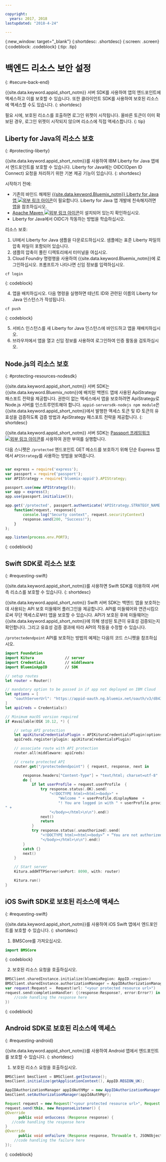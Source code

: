 ```yaml
---

copyright:
  years: 2017, 2018
lastupdated: "2018-4-24"

---
```


{:new_window: target="_blank"}
{:shortdesc: .shortdesc}
{:screen: .screen}
{:codeblock: .codeblock}
{:tip: .tip}


# 백엔드 리소스 보안 설정
{: #secure-back-end}

{{site.data.keyword.appid_short_notm}} 서버 SDK를 사용하여 앱의 엔드포인트에 액세스하고 이를 보호할 수 있습니다. 또한 클라이언트 SDK를 사용하여 보호된 리소스에 액세스할 수도 있습니다.
{: shortdesc}

필요 시에, 보호된 리소스를 호출하면 로그인 위젯이 시작됩니다. 올바른 토큰이 이미 확보된 경우, 로그인 위젯이 시작되지 않으며 리소스에 직접 액세스합니다.
{: tip}

## Liberty for Java의 리소스 보호
{: #protecting-liberty}

{{site.data.keyword.appid_short_notm}}를 사용하여 IBM Liberty for Java 앱에서 엔드포인트를 보호할 수 있습니다. Liberty for Java에는 OIDC(Open ID Connect) 요청을 처리하기 위한 기본 제공 기능이 있습니다.
{: shortdesc}



시작하기 전에:
* 기존의 바인드 해제된 <a href="https://console.bluemix.net/catalog/starters/liberty-for-java" target="_blank">{{site.data.keyword.Bluemix_notm}} Liberty for Java 앱 <img src="../../icons/launch-glyph.svg" alt="외부 링크 아이콘"></a>이 필요합니다. 
Liberty for Java 앱 개발에 친숙해지려면 [앱](/docs/runtimes/liberty/index.html)을 참조하십시오.
* <a href="https://maven.apache.org/download.cgi" target="_blank">Apache Maven <img src="../../icons/launch-glyph.svg" alt="외부 링크 아이콘"></a>이 설치되어 있는지 확인하십시오. 
* Liberty for Java에서 OIDC가 작동하는 방법을 학습하십시오.



리소스 보호:

1. UI에서 Liberty for Java 샘플을 다운로드하십시오. 샘플에는 표준 Liberty 파일의 압축 파일이 포함되어 있습니다. 
2. 샘플의 압축이 풀린 디렉토리에서 터미널을 여십시오.
3. Cloud Foundry 명령행을 사용하여 {{site.data.keyword.Bluemix_notm}}에 로그인하십시오. 프롬프트가 나타나면 신임 정보를 입력하십시오.
  ```
  cf login
  ```
  {: codeblock}

4. 앱을 배치하십시오. 다음 명령을 실행하면 테넌트 ID와 관련된 이름의 Liberty for Java 인스턴스가 작성됩니다. 
  ```
  cf push
  ```
  {: codeblock}

5. 서비스 인스턴스를 새 Liberty for Java 인스턴스에 바인드하고 앱을 재배치하십시오.
6. 브라우저에서 앱을 열고 신임 정보를 사용하여 로그인하여 인증 활동을 검토하십시오.

## Node.js의 리소스 보호
{: #protecting-resources-nodesdk}

{{site.data.keyword.appid_short_notm}} 서버 SDK는 {{site.data.keyword.Bluemix_notm}}에 배치된 백엔드 앱에 사용된 ApiStrategy 패스포트 전략을 제공합니다. 권한이 없는 액세스에서 앱을 보호하려면 ApiStrategy로 Node.js 서버를 인스트루먼트해야 합니다. `appid-serversdk-nodejs npm module`은 {{site.data.keyword.appid_short_notm}}에서 발행한 액세스 토큰 및 ID 토큰의 유효성을 검증하도록 검증 방법과 ApiStrategy 패스포트 전략을 제공합니다.
{: shortdesc}

{{site.data.keyword.appid_short_notm}} 서버 SDK는 <a href="http://passportjs.org/" target="_blank">Passport 프레임워크 <img src="../../icons/launch-glyph.svg" alt="외부 링크 아이콘"></a>를 사용하여 권한 부여를 실행합니다.

다음 스니펫은 `/protected` 엔드포인트 GET 메소드를 보호하기 위해
단순 Express 앱에서 `APIStrategy`를 사용하는 방법을 보여줍니다.
  ```JavaScript

var express = require('express');
  var passport = require('passport');
  var APIStrategy = require('bluemix-appid').APIStrategy;

  passport.use(new APIStrategy());
  var app = express();
  app.use(passport.initialize());

  app.get('/protected', passport.authenticate('APIStrategy.STRATEGY_NAME', {session: false }),
      function(request, response){
          console.log("Securty context", request.securityContext)    
          response.send(200, "Success!");
      }
  );

  app.listen(process.env.PORT);
  ```
  {: codeblock}


## Swift SDK로 리소스 보호
{: #requesting-swift}

{{site.data.keyword.appid_short_notm}}를 사용하면 Swift SDK를 이용하여 서버 측 리소스를 보호할 수 있습니다.
{: shortdesc}

{{site.data.keyword.appid_short_notm}} Swift 서버 SDK는 백엔드 앱을 보호하는 데 사용되는 API 보호 미들웨어 플러그인을 제공합니다. API를 미들웨어와 연관시킴으로써 무단 액세스로부터 앱을 보호할 수 있습니다. API가 보호된 후에 미들웨어는 {{site.data.keyword.appid_short_notm}}에 의해 생성된 토큰이 유효성 검증되는지 확인합니다. 그리고 유효성 검증 결과에 따라 API의 작동을 수정할 수 있습니다. 

`/protectedendpoint` API를 보호하는 방법의 예제는 다음의 코드 스니펫을 참조하십시오. 

```Swift
import Foundation
import Kitura              // server
import Credentials         // middleware
import BluemixAppID        // SDK

// setup routes
let router = Router()

// mandatory option to be passed in if app not deployed on IBM Cloud
let options = [
    "oauthServerUrl": "https://appid-oauth.ng.bluemix.net/oauth/v3/d8438de6-c325-4956-ad34-abd49194affd",
]
let apiCreds = Credentials()

// Minimum macOS version required
if #available(OSX 10.12, *) {

    // setup API protection
    let apiKituraCredentialsPlugin = APIKituraCredentialsPlugin(options: options)
    apiCreds.register(plugin: apiKituraCredentialsPlugin)

    // associate route with API protection
    router.all(middleware: apiCreds)

    // create protected API
    router.get("/protectedendpoint") { request, response, next in

        response.headers["Content-Type"] = "text/html; charset=utf-8"
        do {
            if let userProfile = request.userProfile  {
                try response.status(.OK).send(
                    "<!DOCTYPE html><html><body>" +
                        "Welcome " + userProfile.displayName  +
                        "! You are logged in with " + userProfile.provider + ".
" +
                    "</body></html>\n\n").end()
                next()
                return
            }
            try response.status(.unauthorized).send(
                "<!DOCTYPE html><html><body>” + “You are not authorized!" +
                "</body></html>\n\n").end()
        }
        catch {}
        next()
    }

    // Start server
    Kitura.addHTTPServer(onPort: 8090, with: router)

    Kitura.run()  
}
```


## iOS Swift SDK로 보호된 리소스에 액세스
{: #requesting-swift}

{{site.data.keyword.appid_short_notm}}를 사용하여 iOS Swift 앱에서 엔드포인트를 보호할 수 있습니다.
{: shortdesc}

1. BMSCore를 가져오십시오.
  ```swift
  import BMSCore
  ```
  {: codeblock}

2. 보호된 리소스 요청을 호출하십시오.
  ```swift
  BMSClient.sharedInstance.initialize(bluemixRegion: AppID.<region>)
  BMSClient.sharedInstance.authorizationManager = AppIDAuthorizationManager(appid:AppID.sharedInstance)
  var request:Request =  Request(url: "<your protected resource url>")
  request.send(completionHandler: {(response:Response?, error:Error?) in
      //code handling the response here
  })
  ```
  {: codeblock}


## Android SDK로 보호된 리소스에 액세스
{: #requesting-android}

{{site.data.keyword.appid_short_notm}}를 사용하여 Android 앱에서 엔드포인트를 보호할 수 있습니다.
{: shortdesc}

1. 보호된 리소스 요청을 호출하십시오.
  ```java
  BMSClient bmsClient = BMSClient.getInstance();
  bmsClient.initialize(getApplicationContext(), AppID.REGION_UK);

  AppIDAuthorizationManager appIdAuthMgr = new AppIDAuthorizationManager(AppID.getInstance())
  bmsClient.setAuthorizationManager(appIdAuthMgr);

  Request request = new Request("<your protected resource url>", Request.GET);
  request.send(this, new ResponseListener() {
  @Override
		public void onSuccess (Response response) {
     //code handling the response here
  }
  @Override
		public void onFailure (Response response, Throwable t, JSONObject extendedInfo) {
      //code handling the failure here
  });
  ```
  {: codeblock}
